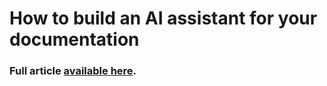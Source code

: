 # How to build an AI assistant for your documentation

### Full article [available here](https://mikeesto.com/posts/build-ai-assistant/).

